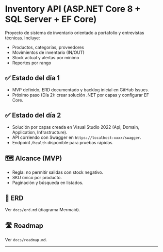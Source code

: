 # Inventory API (ASP.NET Core 8 + SQL Server + EF Core)

Proyecto de sistema de inventario orientado a portafolio y entrevistas técnicas. Incluye:
- Productos, categorías, proveedores
- Movimientos de inventario (IN/OUT)
- Stock actual y alertas por mínimo
- Reportes por rango

## ✅ Estado del día 1
- MVP definido, ERD documentado y backlog inicial en GitHub Issues.
- Próximo paso (Día 2): crear solución .NET por capas y configurar EF Core.
## ✅ Estado del día 2
- Solución por capas creada en Visual Studio 2022 (Api, Domain, Application, Infrastructure).
- API corriendo con Swagger en `https://localhost:xxxx/swagger`.
- Endpoint `/health` disponible para pruebas rápidas.

## 🗺️ Alcance (MVP)
- Regla: no permitir salidas con stock negativo.
- SKU único por producto.
- Paginación y búsqueda en listados.

## 📐 ERD
Ver `docs/erd.md` (diagrama Mermaid).

## 🛣️ Roadmap
Ver `docs/roadmap.md`.

---
